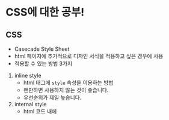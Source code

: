 # CSS에 대한 공부!

## CSS

   - Casecade Style Sheet
   - html 페이지에 추가적으로 디자인 서식을 적용하고 싶은 경우에 사용
   - 적용할 수 있는 방법 3가지

1. inline style
    - html 태그에 `style` 속성을 이용하는 방법
    - 왠만하면 사용하지 않는 것이 좋습니다.
    - 우선순위가 제일 높습니다.
2. internal style
    - html 코드 내에 <style> 태그를 이용해서 표현
3. external style
    - 대부분은 외부 스타일 시트를 이용해서 CSS를 적용

### 외부 스타일 시트

   - 스타일 시트 파일을 html 페이지에서 가져와서 적용하는 방법

```
 <link rel='stylesheet' type='text/css' href='css 파일의 경로' />
```

### CSS의 구조

```
선택자(Selector) {
    속성이름1: 속성값1 속성값2 속성값3 ...;
    속성이름2: 속성값1 ... ;
}
```

- 선택자: 스타일을 적용할 태그가 됩니다.
- 속성과 속성값은 `(콜론)` 으로 구분
- 속성값이 여러개인 경우는 `(공백)` 으로 구분
- 속성과 속성은 `;`으로 구분

### 글자와 관련된 속성들

- 폰트, 글자 크기, 글자 색, ...
- 상속
  - CSS의 속성이 부모 태그에서 자식 태그로 상속되어서 하위 태그들도 적용
  - 무조건 상속이 되지는 않습니다.
  - 글자와 관련된 속성들은 상속이 가능한 대표적인 속성 입니다.

```
html {
    font-size: 20px;
    font-family: '나눔고딕코딩', '굴림체', 'serif', 'sans-serif';
    line-height: 0.8; /* 줄간격 */
}
```

- 글꼴은 font-family 로 지정할 수 있습니다.
  - 로컬(브라우저가 실행되는 환경)에 해당 글꼴이 설치되어 있어야만 합니다.
  - 없는 글꼴을 사용하는 경우에 화면이 꺠질 수 있습니다.
    - 여러개의 글꼴을 지정
    - 글꼴들이 전부 없는 경우에는 기본글꼴이 사용될 수 있도록 합니다.
    - serif, sand-serif,monospace, ...

### 속성과 관련된 속성들

- 글자색,배경색,배경이미지, ...
  
```
color: #006400; <= 글자색
background-color: black; <= 배경색
```

### CSS-Selector
  - 스타일을 원하는 태그에 정확하게 적용하기 위한 여러가지 방법
  - CSS에서만 사용하지 않고, 다른곳에서도 동일한 셀렉터를 지원
- 가장 기본적으로는 태그 셀렉터, id셀렉터, class 셀렉터 등이 많이 사용
- 우선순위
  - `id 선택자 > class 선택자 > 태그 선택자
### 전체 선택자
- * (와일드 카드)
- html 문서내의 모든 태그를 선택
- 사용법

```
    * {
        ...
    }

```
### 태그 선택자

- 태그 이름으로 선택
  - 동일한 모든 태그에 동일하게 스타일이 적용
- 사용법
```
태그이름 { 
  ....
}
```

### ID 선택자

- id 속성에 따라서 선택
- 사용법

```
#id속성값 {
    ...
}
```
- id 속성은 html 페이지 전체에서 단 하나의 값을 가져야 합니다.
  - 예를 들면 예제에서의 column1 이라는 id 속성값은 하나만 존재

### Class 선택자

- class 속성에 따라서 선택
- 사용법

```
.class속성값 {
    ...
}
```
- id 속성은 유일한 값을 가져야 하며, class 속성은 중복 가능한 값을 가질 수 있습니다
  - class 속성과 id 속성을 같이 정의할 수 있습니다.

### 그룹 선택자

- 여러개의 선택자를 동시에 사용(콤마로 구분)
- 사용법

```
선택자,선택자,선택자, ... {
    ...
}
```

### 하위 선택자

- 택들의 게층 구조를 이용해서 선택
- 공백으로 표현
  - 선택자 SP 선택자
- 사용법

```
상위선택자 하위선택자 {
    ...
}
```
- 하위의 개념은 상위 선택자의 모든 하위 태그들을 전부 포함

### 자식 선택자

- 하위 선택자와 마찬가지로 계층구조를 이용한 선택자
- > 표현
  - 직계 자손: 바로 밑에 하위 태그만 자식으로 인정
- 사용법

```
상위 선택자 > 하위선택자 {
    ...
}
```

### box-model

- html에서 태그는 영역에 대해서 상자로 표현할 수 있는데 이를 박스 모델이라고 합니다
- 박스모델과 관련된 속성이
  - margin
    - magin-left
    - magin-right
    - margin-top
    - margin-bottom
  - border
  - padding
    - padding-left
    - padding-right
    - padding-top
    - padding-bottom
  - 내용
- border를 기준으로 바깥쪽 여백을 margin 이라고 하고, 안쪽(내용과 border 사이) 여백을 padding 이라고합니다.

## 레이아웃 구성 실습

#### navigation bar 만들어보기

- ui 을 이용해서 표현
  - li 태그들은 `블록기반`이 아닌, 인라인기반으로 표현 해줘야 합니다.
- display 속성을 이용해서 변경할 수 있습니다.

```
.list-item{
    display: inline;
}
```

### position

- 태그의 위치를 지정
  - static(default)
    - 블록과 인라인에 따라서 자동으로 위치가 결정 됩니다.
    - 즉, 기본흐름에 따른 배치
  - relative
    - top, bottom, left, right 속성을 이용해서 원래 위치를 변경
    - 원래 자기 사진의 위치에서 변경
  - absolute
    - top, bottom, left, right 속성을 이용해서 원래 위치를 변경
    - 자기 자신을 감싸는 태그에 대해 상대적으로 위치를 지정
    - 상위 태그의 position이 static이면 해당하지 않습니다.
      - body 를 기준으로 위치가 정해집니다
  - fixed
    - 고정 위치를 지정
    - 스크롤링이 되어도 항상 같은 영역에 표시
    - top,bottom,left,right 속성으로 위치를 지정

- 현재까지 작성해본 CSS

```
header {
    background-color: #006699;
    color: #FFFFFF;
}

.title {
    display: inline;
}

.list {
    display: inline;
    position: absolute;
    right: 20px;
    bottom: 25px;
    text-align: right;
}

.list-item {
    display: inline-block;
    /* inline 속성은 너비 속성을 가지지 않습니다 */
    /* inline-block은 inline 속성이면서, block 속성을 같이 사용 */
    width: 300px;
    font-size: 30px;
    text-transform: uppercase;
}

.container {
    position:relative;
    margin-top: 20px;
    margin-bottom: 20px;
    padding-top:20px;
    padding-bottom:20px;
}

.span {
    position: absolute;
    top: 50px;
    left: 180px;
}
```

### Float

- 부유한다는 의미로, 원래 목적은 그림과 글자의 배치를 위하여 나온 기능 
- 레이아웃 기능으로 더 많이 사용
- 속성값
  - left: 태그를 왼쪽에 배치하기 위해 사용
  - right: 오른쪽에 배치하기 위해 사용
  - none: 태그를 띄우지 않음
  - inherit: 부모 태그로부터 상속

- float 속성을 사용하는 경우에는 `display` 속성은 무시 됩니다. 
  - 즉, 인라인 기반이든, 블록 기반이든 무시되고, float에 따라서 배치가 바뀌게 됩니다.

### Clear
- 이전에 사용했던 float 속성을 바꿔줍니다.
  - float 속성을 사용하면 원래 배치의 흐름이 바뀌게 되는데
  - 다시 원래대로 돌리고 싶은 경우에 사용

- 속성값
  - none: clear 설정을 하지 않는 것과 같습니다.
  - left: 왼쪽을 취소
  - right: 오른쪽을 취소
  - both: 양쪽 다 취소